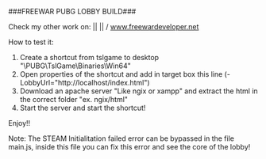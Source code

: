 ###FREEWAR PUBG LOBBY BUILD###

Check my other work on:
          ||
		  ||
		  \/
www.freewardeveloper.net

How to test it:

1) Create a shortcut from tslgame to desktop "\PUBG\TslGame\Binaries\Win64"
2) Open properties of the shortcut and add in target box this line (-LobbyUrl="http://localhost/index.html") 
3) Download an apache server "Like ngix or xampp" and extract the html in the correct folder "ex. ngix/html"
4) Start the server and start the shortcut!

Enjoy!!

Note: The STEAM Initialitation failed error can be bypassed in the file main.js, inside this file you can fix this error and see the core of the lobby!

